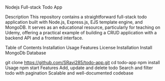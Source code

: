 Nodejs Full-stack Todo App


Description
This repository contains a straightforward full-stack todo application built with Node.js, Express.js, EJS template engine, and MongoDB. It serves as an educational resource, particularly for teaching on Udemy, offering a practical example of building a CRUD application with a backend API and a frontend interface.


Table of Contents
Installation
Usage
Features
License
Installation
Install MongoDb Database



git clone https://github.com/SRavi285/todo-app.git
cd todo-app
npm install
Usage
npm start
Features
Add, update and delete todo
Search and filter todo with pagination
Scalable and well-documented codebase
